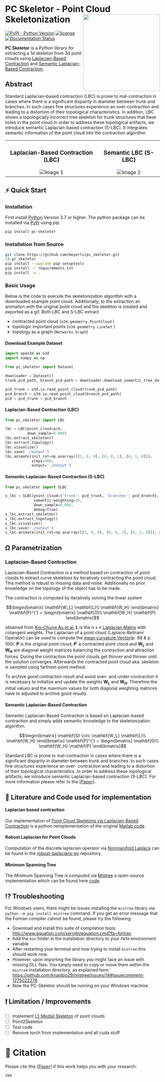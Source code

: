 # PC Skeletor - Point Cloud Skeletonization <img align="right" height="250" src="img/PCSkeletor.png">

<a href="https://img.shields.io/pypi/pyversions/pc_skeletor"><img alt="PyPI - Python Version" src="https://img.shields.io/pypi/pyversions/pc_skeletor"></a>
<a href="https://github.com/meyerls/PC-Skeletor/blob/main/LICENSE"><img alt="license" src="https://img.shields.io/github/license/meyerls/PC-Skeletor"></a>
<a href='https://pc-skeletor.readthedocs.io/en/latest/?badge=latest'>
    <img src='https://readthedocs.org/projects/pc-skeletor/badge/?version=latest' alt='Documentation Status' />
</a>
<!--a href="https://github.com/meyerls/PC-Skeletor/actions"><img alt="GitHub Workflow Status" src="https://img.shields.io/github/workflow/status/meyerls/PC-Skeletor/Python%20package"></a-->
**PC Skeletor** is a Python library for extracting a 1d skeleton from 3d point clouds using
[Laplacian-Based Contraction](https://taiya.github.io/pubs/cao2010cloudcontr.pdf) and
[Semantic Laplacian-Based Contraction](https://google.de).

## Abstract
Standard Laplacian-based contraction (LBC) is prone to mal-contraction in cases where
there is a significant disparity in diameter between trunk and branches. In such cases fine structures experience 
an over-contraction and leading to a distortion of their topological characteristics. In addition, LBC shows a 
topologically incorrect tree skeleton for trunk structures that have holes in the point cloud.In order to address 
these topological artifacts, we introduce semantic Laplacian-based contraction (S-LBC). It integrates semantic 
information of the point cloud into the contraction algorithm


<table>
  <tr>
    <td align="center">
        <h3>Laplacian-Based Contraction (LBC)</h3>
        <img src="docs/_static/lbc.gif" alt="Image 1">
    </td>
    <td align="center">
        <h3>Semantic LBC (S-LBC)</h3>
        <img src="docs/_static/s_lbc.gif" alt="Image 2">
    </td>
  </tr>
</table>

## ⚡️ Quick Start

### Installation

First install [Python](https://www.python.org/downloads/) Version 3.7 or higher. The python package can be installed
via [PyPi](https://pypi.org/project/pc-skeletor/) using pip.

 ````bash
pip install pc-skeletor
 ````

### Installation from Source

 ````bash
git clone https://github.com/meyerls/pc_skeletor.git
cd pc_skeletor
pip install --upgrade pip setuptools
pip install -r requirements.txt
pip install -e .
 ````

### Basic Usage

Below is the code to execute the skeletonization algorithm with a downloaded example point cloud. Additionally, to the
extraction an animation with the original point cloud and the skeleton is created and exported as a gif. Both LBC and
S-LBC extract

* contracted point cloud (````o3d.geometry.PointCloud```` )
* topologic important points (````o3d.geometry.LineSet```` )
* topology as a graph (````Networkx.Graph````)

#### Download Example Dataset

````python
import open3d as o3d
import numpy as np

from pc_skeletor import Dataset

downloader = Dataset()
trunk_pcd_path, branch_pcd_path = downloader.download_semantic_tree_dataset()

pcd_trunk = o3d.io.read_point_cloud(trunk_pcd_path)
pcd_branch = o3d.io.read_point_cloud(branch_pcd_path)
pcd = pcd_trunk + pcd_branch
````

#### Laplacian-Based Contraction (LBC)

````python
from pc_skeletor import LBC

lbc = LBC(point_cloud=pcd,
          down_sample=0.008)
lbc.extract_skeleton()
lbc.extract_topology()
lbc.visualize()
lbc.save('./output')
lbc.animate(init_rot=np.asarray([[1, 0, 0], [0, 0, 1], [0, 1, 0]]),
            steps=300,
            output='./output')
````

#### Semantic Laplacian-Based Contraction (S-LBC)

````python
from pc_skeletor import SLBC

s_lbc = SLBC(point_cloud={'trunk': pcd_trunk, 'branches': pcd_branch},
             semantic_weighting=30,
             down_sample=0.008,
             debug=True)
s_lbc.extract_skeleton()
s_lbc.extract_topology()
s_lbc.visualize()
s_lbc.save('./output')
s_lbc.animate(init_rot=np.asarray([[1, 0, 0], [0, 0, 1], [0, 1, 0]]), steps=300, output='./output')
````

## Ω Parametrization

### Laplacian-Based Contraction

Laplacian-Based Contraction is a method based on contraction of point clouds to extract curve skeletons by iteratively
contracting the point cloud. This method is robust to missing data and noise. Additionally no prior knowledge on the
topology of the object has to be made.

The contraction is computed by iteratively solving the linear system

```math
\begin{bmatrix}
\mathbf{W_L} \mathbf{L}\\
\mathbf{W_H}
\end{bmatrix} \mathbf{P}^{'} =
\begin{bmatrix}
\mathbf{0}\\
\mathbf{W_H} \mathbf{P}
\end{bmatrix}
```

obtained from [Kin-Chung Au et al.](http://graphics.csie.ncku.edu.tw/Skeleton/skeleton-paperfinal.pdf)
$\mathbf{L}$ is the $n \times n$
[Laplacian Matrix](http://rodolphe-vaillant.fr/entry/101/definition-laplacian-matrix-for-triangle-meshes)
with cotangent weights. The Laplacian of a point cloud (Laplace-Beltrami Operator) can be used to compute the [mean
curvature Vector](http://www.cs.cmu.edu/~kmcrane/Projects/DDG/paper.pdf)(p. 88 & p. 100). $\mathbf{P}$ is the original
point cloud, $\mathbf{P}^{'}$ a contracted point cloud and $\mathbf{W_L}$ and $\mathbf{W_H}$ are diagonal weight
matrices balancing the contraction and attraction forces. During the contraction the point clouds get thinner and
thinner until the solution converges. Afterwards the contracted point cloud aka. skeleton is sampled using
farthest-point method.

To archive good contraction result and avoid over- and under-contraction it is necessary to initialize and update the
weights $\mathbf{W_L}$ and $\mathbf{W_H}$. Therefore the initial values and the maximum values for both diagonal
weighting matrices have to adjusted to archive good results.

#### Semantic Laplacian-Based Contraction

Semantic Laplacian-Based Contraction is based on Laplacian-based contraction and simply adds semantic knowledge to the
skeletonization algorithm.

```math
\begin{bmatrix}
\mathbf{S} \circ \mathbf{W_L} \mathbf{L}\\
\mathbf{W_H}
\end{bmatrix} \mathbf{P}^{'} =
\begin{bmatrix}
\mathbf{0}\\
\mathbf{W_H} \mathbf{P}
\end{bmatrix}
```

Standard LBC is prone to mal-contraction in cases where there is a significant disparity in
diameter between trunk and branches. In such cases fine structures experience an over- contraction and leading to a
distortion of their topological characteristics. In order to address these topological artifacts, we introduce semantic
Laplacian-based contraction (S-LBC). For more information please refer to the [[Paper](https://google.de)].

## 📖 Literature and Code used for implementation

#### Laplacian based contraction

Our implementation
of [Point Cloud Skeletons via Laplacian-Based Contraction](https://taiya.github.io/pubs/cao2010cloudcontr.pdf) is a
python reimplementation of the original [Matlab code](https://github.com/taiya/cloudcontr).

#### Robust Laplacian for Point Clouds

Computation of the discrete laplacian operator
via [Nonmanifold Laplace](http://www.cs.cmu.edu/~kmcrane/Projects/NonmanifoldLaplace/NonmanifoldLaplace.pdf) can be
found in the [robust-laplacians-py](https://github.com/nmwsharp/robust-laplacians-py) repository.

#### Minimum Spanning Tree

The Minimum Spanning Tree is computed via  [Mistree](https://arxiv.org/pdf/1910.08562.pdf) a
open-source implementation which can be found here [code](https://github.com/knaidoo29/mistree).

## :interrobang: Troubleshooting

For Windows users, there might be issues installing the `mistree` library via `python -m pip install mistree` command.
If you get an error message that the Fortran compiler cannot be found, please try the following:

- Download and install this suite of compilation tools: http://www.equation.com/servlet/equation.cmd?fa=fortran
- Add the `bin` folder in the installation directory to your `PATH` environment variable
- After restarting your terminal and now trying to install `mistree` this should work now.
- However, upon importing the library you might face an issue with missing DLL files. You simply need to copy or move
  them within the `mistree` installation directory, as explained
  here: https://github.com/knaidoo29/mistree/issues/14#issuecomment-1275022276
- Now the PC-Skeletor should be running on your Windows machine.

## :heavy_exclamation_mark: Limitation / Improvements

- [ ] Implement [L1-Medial Skeleton](https://www.cs.sfu.ca/~haoz/pubs/huang_sig13_l1skel.pdf) of point clouds
- [ ] Point2Skeleton
- [ ] Test code
- [ ] Remove torch from implementation and all cuda stuff

# 📖 Citation

Please cite this [[Paper](https://google.de)] if this work helps you with your research:

```
tbd
```



